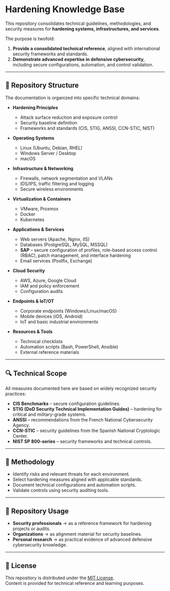 # Hardening Knowledge Base

This repository consolidates technical guidelines, methodologies, and security measures for **hardening systems, infrastructures, and services**.  

The purpose is twofold:  
1. **Provide a consolidated technical reference**, aligned with international security frameworks and standards.  
2. **Demonstrate advanced expertise in defensive cybersecurity**, including secure configurations, automation, and control validation.

---

## 📂 Repository Structure
The documentation is organized into specific technical domains:

- **Hardening Principles**  
  - Attack surface reduction and exposure control  
  - Security baseline definition  
  - Frameworks and standards (CIS, STIG, ANSSI, CCN-STIC, NIST)  

- **Operating Systems**  
  - Linux (Ubuntu, Debian, RHEL)  
  - Windows Server / Desktop  
  - macOS  

- **Infrastructure & Networking**  
  - Firewalls, network segmentation and VLANs  
  - IDS/IPS, traffic filtering and logging  
  - Secure wireless environments  

- **Virtualization & Containers**  
  - VMware, Proxmox  
  - Docker  
  - Kubernetes  

- **Applications & Services**  
  - Web servers (Apache, Nginx, IIS)  
  - Databases (PostgreSQL, MySQL, MSSQL) 
  - **SAP** – secure configuration of profiles, role-based access control (RBAC), patch management, and interface hardening
  - Email services (Postfix, Exchange)  

- **Cloud Security**  
  - AWS, Azure, Google Cloud  
  - IAM and policy enforcement  
  - Configuration audits  

- **Endpoints & IoT/OT**  
  - Corporate endpoints (Windows/Linux/macOS)  
  - Mobile devices (iOS, Android)  
  - IoT and basic industrial environments  

- **Resources & Tools**  
  - Technical checklists  
  - Automation scripts (Bash, PowerShell, Ansible)  
  - External reference materials  

---

## 🔍 Technical Scope
All measures documented here are based on widely recognized security practices:  

- **CIS Benchmarks** – secure configuration guidelines.  
- **STIG (DoD Security Technical Implementation Guides)** – hardening for critical and military-grade systems.  
- **ANSSI** – recommendations from the French National Cybersecurity Agency.  
- **CCN-STIC** – security guidelines from the Spanish National Cryptologic Center.  
- **NIST SP 800-series** – security frameworks and technical controls.  

---

## 📌 Methodology
- Identify risks and relevant threats for each environment.  
- Select hardening measures aligned with applicable standards.  
- Document technical configurations and automation scripts.  
- Validate controls using security auditing tools.  

---

## 📖 Repository Usage
- **Security professionals** → as a reference framework for hardening projects or audits.  
- **Organizations** → as alignment material for security baselines.  
- **Personal research** → as practical evidence of advanced defensive cybersecurity knowledge.  

---

## 📜 License
This repository is distributed under the [MIT License](LICENSE).  
Content is provided for technical reference and learning purposes.